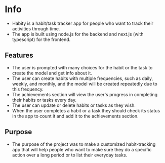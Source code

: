 # Info
- Habity is a habit/task tracker app for people who want to track their activities through time.
- The app is built using node.js for the backend and next.js (with typescript) for the frontend.

## Features
- The user is prompted with many choices for the habit or the task to create the model and get info about it.
- The user can create habits with multiple frequencies, such as daily, weekly, and monthly, and the model will be created repeatedly due to this frequency.
- The achievements section will view the user's progress in completing their habits or tasks every day.
- The user can update or delete habits or tasks as they wish.
- When the user completes a habit or a task they should check its status in the app to count it and add it to the achievements section.

## Purpose
- The purpose of the project was to make a customized habit-tracking app that will help people who want to make sure they do a specific action over a long period or to list their everyday tasks.
